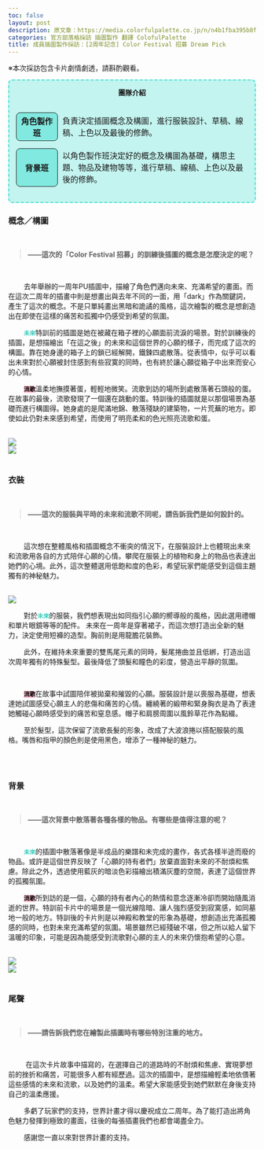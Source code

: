 ```yaml
---
toc: false
layout: post
description: 原文章：https://media.colorfulpalette.co.jp/n/n4b1fba395b8f | 此篇訪談翻譯僅作為個人練習。
categories: 官方部落格採訪 插圖製作 翻譯 ColofulPalette 
title: 成員插圖製作採訪：[2周年記念] Color Festival 招募 Dream Pick
---
```



※本次採訪包含卡片劇情劇透，請斟酌觀看。

<div  id="team-info" style="border:2px turquoise dashed;padding:0px 12px 0px 12px;border-radius:8px;background-color:rgba(64,224,208, 0.3) !important;">
	<p style="text-align:center;font-weight:bold;">團隊介紹</p>
	<table style="border:none;border-collapse: separate;border-spacing: 2px 15px;">
		<tr style="border:none;background-color:transparent;">
			<th style="width:18%; border:1px solid;border-radius:8px;background-color:rgba(64,224,208, 0.5)">角色製作班</th>
			<td style="border:none;">負責決定插圖概念及構圖，進行服裝設計、草稿、線稿、上色以及最後的修飾。</td>
		</tr>
		<tr style="border:none;background-color:transparent;background-color:transparent;">
				<th style="border:1px solid;border-radius:8px;background-color:rgba(64,224,208, 0.5)">背景班</th>
				<td style="border:none;">以角色製作班決定好的概念及構圖為基礎，構思主題、物品及建物等等，進行草稿、線稿、上色以及最後的修飾。</td>
		</tr>
	</table>
</div>

### 概念／構圖
<br>
<blockquote style="font-weight:bold;"> ——這次的「Color Festival 招募」的訓練後插圖的概念是怎麼決定的呢？</blockquote>
<br>

&nbsp;&nbsp;&nbsp;&nbsp;&nbsp;&nbsp;&nbsp;&nbsp;去年舉辦的一周年PU插圖中，描繪了角色們邁向未來、充滿希望的畫面。而在這次二周年的插畫中則是想畫出與去年不同的一面，用「dark」作為關鍵詞，產生了這次的概念。不是只單純畫出黑暗和詭譎的風格，這次繪製的概念是想創造出在即使在這樣的痛苦和孤獨中仍感受到希望的氛圍。 

&nbsp;&nbsp;&nbsp;&nbsp;&nbsp;&nbsp;&nbsp;&nbsp;<code><span style="color:#33CCBB;font-weight:bold;">未來</span></code>特訓前的插圖是她在被藏在箱子裡的心願面前流淚的場景。對於訓練後的插圖，是想描繪出「在這之後」的未來和這個世界的心願的樣子，而完成了這次的構圖。靠在她身邊的箱子上的鎖已經解開，鐵鍊四處散落。從表情中，似乎可以看出未來對於心願被封住感到有些寂寞的同時，也有終於讓心願從箱子中出來而安心的心情。 

&nbsp;&nbsp;&nbsp;&nbsp;&nbsp;&nbsp;&nbsp;&nbsp;<code style="background-color:#FFBBCC;"><span style="color:black;font-weight:bold;">流歌</span></code>溫柔地撫摸著蛋，輕輕地微笑。流歌到訪的場所到處散落著石頭般的蛋。在故事的最後，流歌發現了一個還在跳動的蛋。特訓後的插圖就是以那個場景為基礎而進行構圖得。她身處的是爬滿地錦、散落殘缺的建築物，一片荒蕪的地方。即使如此仍對未來感到希望，而使用了明亮柔和的色光照亮流歌和蛋。

<br>
<img src="https://assets.st-note.com/img/1665650623147-IcD2sSGz5N.png?width=2000&height=2000&fit=bounds&format=jpg&quality=85">
<br>
<img src="https://assets.st-note.com/img/1665735822611-Lo3dKL3NGa.png?width=2000&height=2000&fit=bounds&format=jpg&quality=85">
<br><br>

### 衣裝
<br>
<blockquote style="font-weight:bold;"> ——這次的服裝與平時的未來和流歌不同呢，請告訴我們是如何設計的。 </blockquote>
<br>

&nbsp;&nbsp;&nbsp;&nbsp;&nbsp;&nbsp;&nbsp;&nbsp;這次想在整體風格和插圖概念不衝突的情況下，在服裝設計上也體現出未來和流歌用各自的方式陪伴心願的心情。攀爬在服裝上的植物和身上的物品也表達出她們的心境。此外，這次整體選用低飽和度的色彩，希望玩家們能感受到這個主題獨有的神秘魅力。 

<br>
<img src="https://assets.st-note.com/img/1665650714665-uY2oRG9e3l.png?width=2000&height=2000&fit=bounds&format=jpg&quality=85">
<br>

&nbsp;&nbsp;&nbsp;&nbsp;&nbsp;&nbsp;&nbsp;&nbsp;對於<code><span style="color:#33CCBB;font-weight:bold;">未來</span></code>的服裝，我們想表現出如同指引心願的嚮導般的風格，因此選用禮帽和單片眼鏡等等的配件。 未來在一周年是穿著裙子，而這次想打造出全新的魅力，決定使用短褲的造型。胸前則是用龍膽花裝飾。

&nbsp;&nbsp;&nbsp;&nbsp;&nbsp;&nbsp;&nbsp;&nbsp;此外，在維持未來重要的雙馬尾元素的同時，髮尾捲曲並且低綁，打造出這次周年獨有的特殊髮型。最後降低了頭髮和瞳色的彩度，營造出平靜的氛圍。 

<br>

&nbsp;&nbsp;&nbsp;&nbsp;&nbsp;&nbsp;&nbsp;&nbsp;<code style="background-color:#FFBBCC;"><span style="color:black;font-weight:bold;">流歌</span></code>在故事中試圖陪伴被拋棄和摧毀的心願。服裝設計是以喪服為基礎，想表達她試圖感受心願主人的悲傷和痛苦的心情。纏繞著的緞帶和緊身胸衣是為了表達她觸碰心願時感受到的痛苦和窒息感。帽子和肩膀周圍以風鈴草花作為點綴。 

&nbsp;&nbsp;&nbsp;&nbsp;&nbsp;&nbsp;&nbsp;&nbsp;至於髮型，這次保留了流歌長髮的形象，改成了大波浪捲以搭配服裝的風格。嘴唇和指甲的顏色則是使用黑色，增添了一種神秘的魅力。 

<br><br>

### 背景
<br>
<blockquote style="font-weight:bold;"> ——這次背景中散落著各種各樣的物品。有哪些是值得注意的呢？  </blockquote>
<br>

&nbsp;&nbsp;&nbsp;&nbsp;&nbsp;&nbsp;&nbsp;&nbsp;<code><span style="color:#33CCBB;font-weight:bold;">未來</span></code>的插圖中散落著像是半成品的樂譜和未完成的畫作，各式各樣半途而廢的物品。或許是這個世界反映了「心願的持有者們」放棄直面對未來的不耐煩和焦慮。除此之外，透過使用藍灰的暗淡色彩描繪出積滿灰塵的空間，表達了這個世界的孤獨氛圍。

&nbsp;&nbsp;&nbsp;&nbsp;&nbsp;&nbsp;&nbsp;&nbsp;<code style="background-color:#FFBBCC;"><span style="color:black;font-weight:bold;">流歌</span></code>所到訪的是一個，心願的持有者內心的熱情和意念逐漸冷卻而開始隨風消逝的世界。特訓前卡片中的場景是一個光線陰暗、讓人強烈感受到寂寞感，如同墓地一般的地方。特訓後的卡片則是以神殿和教堂的形象為基礎，想創造出充滿孤獨感的同時，也對未來充滿希望的氛圍。場景雖然已經殘破不堪，但之所以給人留下溫暖的印象，可能是因為能感受到流歌對心願的主人的未來仍懷抱希望的心意。

<br>
<img src="https://assets.st-note.com/img/1665650978510-QK0bO9x05R.png?width=2000&height=2000&fit=bounds&format=jpg&quality=85">
<br>
<img src="https://assets.st-note.com/img/1665735858127-j7LhuiF4pK.png?width=2000&height=2000&fit=bounds&format=jpg&quality=85">
<br><br>

### 尾聲

<br>
<blockquote style="font-weight:bold;"> ——請告訴我們您在繪製此插圖時有哪些特別注重的地方。 </blockquote>
<br>

&nbsp;&nbsp;&nbsp;&nbsp;&nbsp;&nbsp;&nbsp;&nbsp; 在這次卡片故事中描寫的，在選擇自己的道路時的不耐煩和焦慮、實現夢想前的挫折和痛苦，可能很多人都有經歷過。這次的插圖中，是想描繪輕柔地依偎著這些感情的未來和流歌，以及她們的溫柔。希望大家能感受到她們默默在身後支持自己的溫柔應援。 

&nbsp;&nbsp;&nbsp;&nbsp;&nbsp;&nbsp;&nbsp;&nbsp;多虧了玩家們的支持，世界計畫才得以慶祝成立二周年。為了能打造出將角色魅力發揮到極致的畫面，往後的每張插畫我們也都會竭盡全力。 

&nbsp;&nbsp;&nbsp;&nbsp;&nbsp;&nbsp;&nbsp;&nbsp;感謝您一直以來對世界計畫的支持。